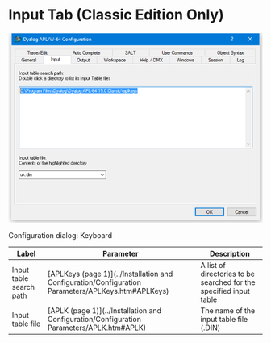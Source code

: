 # Input Tab (Classic Edition Only)

![configuration dialog input tab](../img/configuration-dialog-input-tab.png)

Configuration dialog: Keyboard

| Label | Parameter | Description |
| --- | --- | ---  |
| Input table search path | [APLKeys (page 1)](../Installation and Configuration/Configuration Parameters/APLKeys.htm#APLKeys) | A list of directories to be searched for the specified input table |
| Input table file | [APLK (page 1)](../Installation and Configuration/Configuration Parameters/APLK.htm#APLK) | The name of the input table file (.DIN) |
